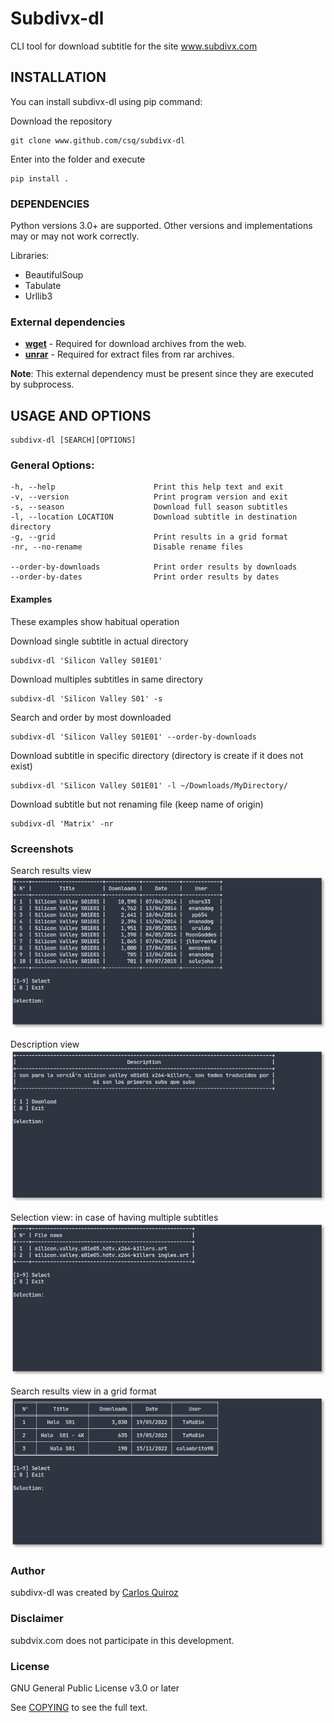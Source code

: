 # Subdivx-dl
CLI tool for download subtitle for the site www.subdivx.com

## INSTALLATION
You can install subdivx-dl using pip command:

Download the repository

    git clone www.github.com/csq/subdivx-dl

Enter into the folder and execute

    pip install .

### DEPENDENCIES
Python versions 3.0+ are supported. Other versions and implementations may or may not work correctly.

Libraries:
* BeautifulSoup
* Tabulate
* Urllib3

### External dependencies
* [**wget**](https://www.gnu.org/software/wget/) - Required for download archives from the web.
* [**unrar**](https://packages.debian.org/bullseye/unrar) - Required for extract files from rar archives.

**Note**: This external dependency must be present since they are executed by subprocess.

## USAGE AND OPTIONS

    subdivx-dl [SEARCH][OPTIONS]

### General Options:
    -h, --help                      Print this help text and exit
    -v, --version                   Print program version and exit
    -s, --season                    Download full season subtitles
    -l, --location LOCATION         Download subtitle in destination directory
    -g, --grid                      Print results in a grid format
    -nr, --no-rename                Disable rename files

    --order-by-downloads            Print order results by downloads
    --order-by-dates                Print order results by dates

#### Examples
These examples show habitual operation

Download single subtitle in actual directory

    subdivx-dl 'Silicon Valley S01E01'

Download multiples subtitles in same directory

    subdivx-dl 'Silicon Valley S01' -s

Search and order by most downloaded

    subdivx-dl 'Silicon Valley S01E01' --order-by-downloads

Download subtitle in specific directory (directory is create if it does not exist)

    subdivx-dl 'Silicon Valley S01E01' -l ~/Downloads/MyDirectory/

Download subtitle but not renaming file (keep name of origin)

    subdivx-dl 'Matrix' -nr

### Screenshots
Search results view
![example](img/img-01.png)

Description view
![example](img/img-02.png)

Selection view: in case of having multiple subtitles
![example](img/img-03.png)

Search results view in a grid format
![example](img/img-04.png)

### Author
subdivx-dl was created by [Carlos Quiroz](https://github.com/csq/)

### Disclaimer
subdvix.com does not participate in this development.

### License
GNU General Public License v3.0 or later

See [COPYING](COPYING) to see the full text.